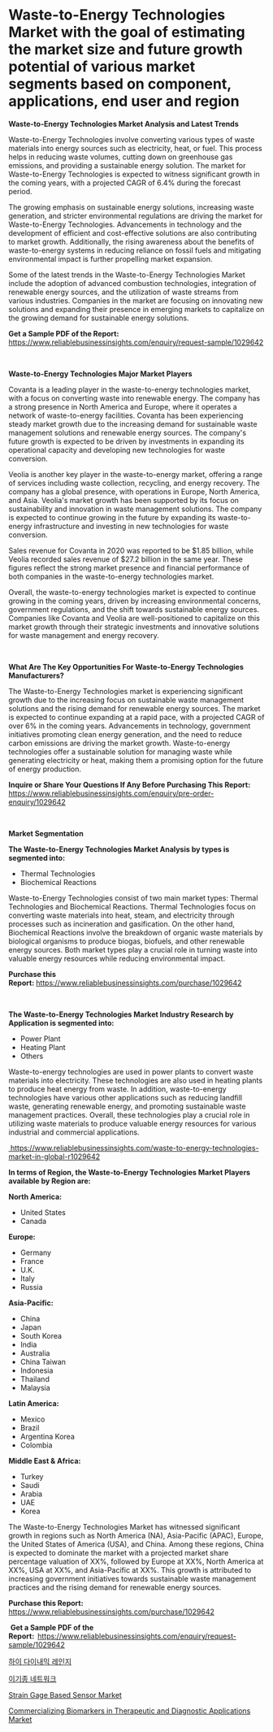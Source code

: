 <p><h1>Waste-to-Energy Technologies Market with the goal of estimating the market size and future growth potential of various market segments based on component, applications, end user and region</h1></p><p><strong>Waste-to-Energy Technologies Market Analysis and Latest Trends</strong></p>
<p><p>Waste-to-Energy Technologies involve converting various types of waste materials into energy sources such as electricity, heat, or fuel. This process helps in reducing waste volumes, cutting down on greenhouse gas emissions, and providing a sustainable energy solution. The market for Waste-to-Energy Technologies is expected to witness significant growth in the coming years, with a projected CAGR of 6.4% during the forecast period.</p><p>The growing emphasis on sustainable energy solutions, increasing waste generation, and stricter environmental regulations are driving the market for Waste-to-Energy Technologies. Advancements in technology and the development of efficient and cost-effective solutions are also contributing to market growth. Additionally, the rising awareness about the benefits of waste-to-energy systems in reducing reliance on fossil fuels and mitigating environmental impact is further propelling market expansion.</p><p>Some of the latest trends in the Waste-to-Energy Technologies Market include the adoption of advanced combustion technologies, integration of renewable energy sources, and the utilization of waste streams from various industries. Companies in the market are focusing on innovating new solutions and expanding their presence in emerging markets to capitalize on the growing demand for sustainable energy solutions.</p></p>
<p><strong>Get a Sample PDF of the Report:&nbsp;</strong> <a href="https://www.reliablebusinessinsights.com/enquiry/request-sample/1029642">https://www.reliablebusinessinsights.com/enquiry/request-sample/1029642</a></p>
<p>&nbsp;</p>
<p><strong>Waste-to-Energy Technologies Major Market Players</strong></p>
<p><p>Covanta is a leading player in the waste-to-energy technologies market, with a focus on converting waste into renewable energy. The company has a strong presence in North America and Europe, where it operates a network of waste-to-energy facilities. Covanta has been experiencing steady market growth due to the increasing demand for sustainable waste management solutions and renewable energy sources. The company's future growth is expected to be driven by investments in expanding its operational capacity and developing new technologies for waste conversion.</p><p>Veolia is another key player in the waste-to-energy market, offering a range of services including waste collection, recycling, and energy recovery. The company has a global presence, with operations in Europe, North America, and Asia. Veolia's market growth has been supported by its focus on sustainability and innovation in waste management solutions. The company is expected to continue growing in the future by expanding its waste-to-energy infrastructure and investing in new technologies for waste conversion.</p><p>Sales revenue for Covanta in 2020 was reported to be $1.85 billion, while Veolia recorded sales revenue of $27.2 billion in the same year. These figures reflect the strong market presence and financial performance of both companies in the waste-to-energy technologies market.</p><p>Overall, the waste-to-energy technologies market is expected to continue growing in the coming years, driven by increasing environmental concerns, government regulations, and the shift towards sustainable energy sources. Companies like Covanta and Veolia are well-positioned to capitalize on this market growth through their strategic investments and innovative solutions for waste management and energy recovery.</p></p>
<p>&nbsp;</p>
<p><strong>What Are The Key Opportunities For Waste-to-Energy Technologies Manufacturers?</strong></p>
<p><p>The Waste-to-Energy Technologies market is experiencing significant growth due to the increasing focus on sustainable waste management solutions and the rising demand for renewable energy sources. The market is expected to continue expanding at a rapid pace, with a projected CAGR of over 6% in the coming years. Advancements in technology, government initiatives promoting clean energy generation, and the need to reduce carbon emissions are driving the market growth. Waste-to-energy technologies offer a sustainable solution for managing waste while generating electricity or heat, making them a promising option for the future of energy production.</p></p>
<p><strong>Inquire or Share Your Questions If Any Before Purchasing This Report:</strong> <a href="https://www.reliablebusinessinsights.com/enquiry/pre-order-enquiry/1029642">https://www.reliablebusinessinsights.com/enquiry/pre-order-enquiry/1029642</a></p>
<p>&nbsp;</p>
<p><strong>Market Segmentation</strong></p>
<p><strong>The Waste-to-Energy Technologies Market Analysis by types is segmented into:</strong></p>
<p><ul><li>Thermal Technologies</li><li>Biochemical Reactions</li></ul></p>
<p><p>Waste-to-Energy Technologies consist of two main market types: Thermal Technologies and Biochemical Reactions. Thermal Technologies focus on converting waste materials into heat, steam, and electricity through processes such as incineration and gasification. On the other hand, Biochemical Reactions involve the breakdown of organic waste materials by biological organisms to produce biogas, biofuels, and other renewable energy sources. Both market types play a crucial role in turning waste into valuable energy resources while reducing environmental impact.</p></p>
<p><strong>Purchase this Report:&nbsp;</strong><a href="https://www.reliablebusinessinsights.com/purchase/1029642">https://www.reliablebusinessinsights.com/purchase/1029642</a></p>
<p>&nbsp;</p>
<p><strong>The Waste-to-Energy Technologies Market Industry Research by Application is segmented into:</strong></p>
<p><ul><li>Power Plant</li><li>Heating Plant</li><li>Others</li></ul></p>
<p><p>Waste-to-energy technologies are used in power plants to convert waste materials into electricity. These technologies are also used in heating plants to produce heat energy from waste. In addition, waste-to-energy technologies have various other applications such as reducing landfill waste, generating renewable energy, and promoting sustainable waste management practices. Overall, these technologies play a crucial role in utilizing waste materials to produce valuable energy resources for various industrial and commercial applications.</p></p>
<p><a href="https://www.reliablebusinessinsights.com/waste-to-energy-technologies-market-in-global-r1029642">&nbsp;https://www.reliablebusinessinsights.com/waste-to-energy-technologies-market-in-global-r1029642</a></p>
<p><strong>In terms of Region, the Waste-to-Energy Technologies Market Players available by Region are:</strong></p>
<p>
    <p> <strong> North America: </strong>
        <ul>
            <li>United States</li>
            <li>Canada</li>
        </ul>
        </p> 
    <p> <strong> Europe: </strong>
        <ul>
            <li>Germany</li>
            <li>France</li>
            <li>U.K.</li>
            <li>Italy</li>
            <li>Russia</li>
        </ul>
        </p> 
    <p> <strong> Asia-Pacific: </strong>
        <ul>
            <li>China</li>
            <li>Japan</li>
            <li>South Korea</li>
            <li>India</li>
            <li>Australia</li>
            <li>China Taiwan</li>
            <li>Indonesia</li>
            <li>Thailand</li>
            <li>Malaysia</li>
        </ul>
        </p> 
    <p> <strong> Latin America: </strong>
        <ul>
            <li>Mexico</li>
            <li>Brazil</li>
            <li>Argentina Korea</li>
            <li>Colombia</li>
        </ul>
        </p> 
    <p> <strong> Middle East & Africa: </strong>
        <ul>
            <li>Turkey</li>
            <li>Saudi</li>
            <li>Arabia</li>
            <li>UAE</li>
            <li>Korea</li>
        </ul>
    </p>
    </p>
<p><p>The Waste-to-Energy Technologies Market has witnessed significant growth in regions such as North America (NA), Asia-Pacific (APAC), Europe, the United States of America (USA), and China. Among these regions, China is expected to dominate the market with a projected market share percentage valuation of XX%, followed by Europe at XX%, North America at XX%, USA at XX%, and Asia-Pacific at XX%. This growth is attributed to increasing government initiatives towards sustainable waste management practices and the rising demand for renewable energy sources.</p></p>
<p><strong>Purchase this Report: </strong><a href="https://www.reliablebusinessinsights.com/purchase/1029642">https://www.reliablebusinessinsights.com/purchase/1029642</a></p>
<p>&nbsp;<strong>Get a Sample PDF of the Report:&nbsp;&nbsp;</strong><a href="https://www.reliablebusinessinsights.com/enquiry/request-sample/1029642">https://www.reliablebusinessinsights.com/enquiry/request-sample/1029642</a></p>
<p><strong></strong></p>
<p><p><a href="https://github.com/RonSpencer61/Market-Research-Report-List-1/blob/main/620080778694.md">하이 다이내믹 레인지</a></p><p><a href="https://github.com/valroy852/Market-Research-Report-List-1/blob/main/128657978693.md">이기종 네트워크</a></p><p><a href="https://github.com/EbonyHane1955/Market-Research-Report-List-1/blob/main/strain-gage-based-sensor-market.md">Strain Gage Based Sensor Market</a></p><p><a href="https://github.com/kathiaseamanalvaradovlprc2h/Market-Research-Report-List-2/blob/main/commercializing-biomarkers-in-therapeutic-and-diagnostic-applications-market.md">Commercializing Biomarkers in Therapeutic and Diagnostic Applications Market</a></p></p>